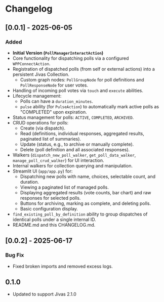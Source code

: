 # Changelog

## [0.0.1] - 2025-06-05

### Added

- **Initial Version (`PollManagerInteractAction`)**
- Core functionality for dispatching polls via a configured `WPPConnectAction`.
- Registration of dispatched polls (from self or external actions) into a persistent Jivas Collection.
  - Custom graph nodes: `PollGroupNode` for poll definitions and `PollResponseNode` for user votes.
- Handling of incoming poll votes via `touch` and `execute` abilities.
- Lifecycle management:
  - Polls can have a `duration_minutes`.
  - `pulse` ability (for `PulseAction`) to automatically mark active polls as "COMPLETED" upon expiration.
- Status management for polls: `ACTIVE`, `COMPLETED`, `ARCHIVED`.
- CRUD operations for polls:
  - Create (via dispatch).
  - Read (definitions, individual responses, aggregated results, paginated list of summaries).
  - Update (status, e.g., to archive or manually complete).
  - Delete (poll definition and all associated responses).
- Walkers (`dispatch_new_poll_walker`, `get_poll_data_walker`, `manage_poll_crud_walker`) for UI interaction.
- Internal walkers for collection querying and manipulation.
- Streamlit UI (`app/app.py`) for:
  - Dispatching new polls with name, choices, selectable count, and duration.
  - Viewing a paginated list of managed polls.
  - Displaying aggregated results (vote counts, bar chart) and raw responses for selected polls.
  - Buttons for archiving, marking as complete, and deleting polls.
  - Basic configuration display.
- `find_existing_poll_by_definition` ability to group dispatches of identical polls under a single internal ID.
- README.md and this CHANGELOG.md.

## [0.0.2] - 2025-06-17
### Bug Fix

- Fixed broken imports and removed excess logs.

## 0.1.0
- Updated to support Jivas 2.1.0
